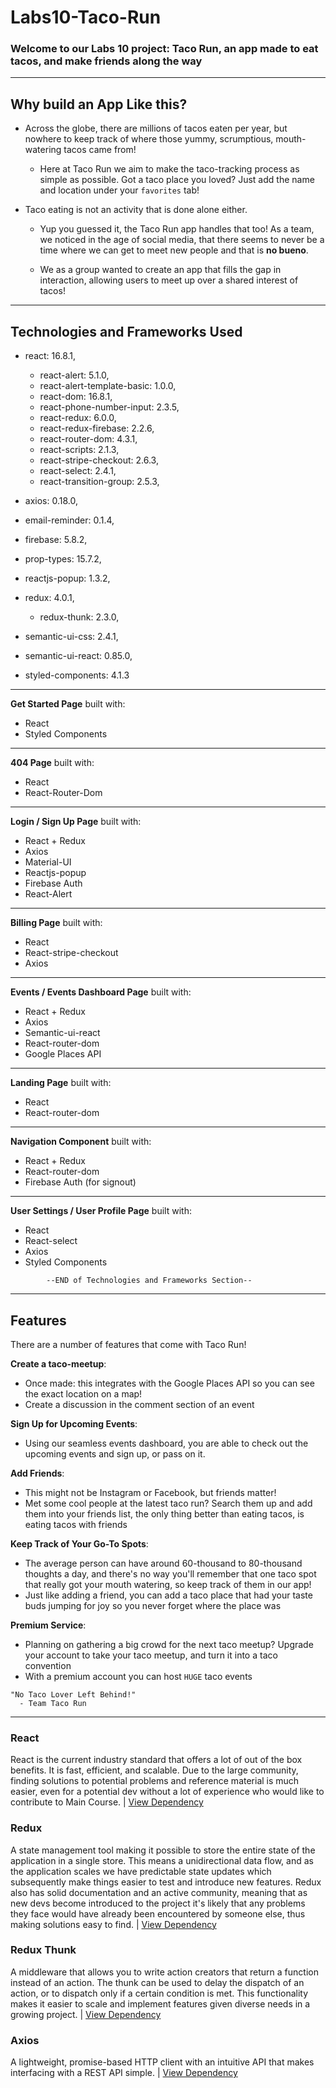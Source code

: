 # Labs10-Taco-Run

### Welcome to our Labs 10 project: Taco Run, an app made to eat tacos, and make friends along the way
---
## Why build an App Like this?
- Across the globe, there are millions of tacos eaten per year, but nowhere to keep track of where those yummy, scrumptious, mouth-watering tacos came from! 

  - Here at Taco Run we aim to make the taco-tracking process as simple as possible. Got a taco place you loved? Just add the name and location under your `favorites` tab!

- Taco eating is not an activity that is done alone either. 

  - Yup you guessed it, the Taco Run app handles that too! As a team, we noticed in the age of social media, that there seems to never be a time where we can get to meet new people and that is __no bueno__. 
  
  - We as a group wanted to create an app that fills the gap in interaction, allowing users to meet up over a shared interest of tacos!
---
## Technologies and Frameworks Used

- react: 16.8.1,
  - react-alert: 5.1.0,
  - react-alert-template-basic: 1.0.0,
  - react-dom: 16.8.1,
  - react-phone-number-input: 2.3.5,
  - react-redux: 6.0.0,
  - react-redux-firebase: 2.2.6,
  - react-router-dom: 4.3.1,
  - react-scripts: 2.1.3,
  - react-stripe-checkout: 2.6.3,
  - react-select: 2.4.1,
  - react-transition-group: 2.5.3,

- axios: 0.18.0,
- email-reminder: 0.1.4,
- firebase: 5.8.2,
- prop-types: 15.7.2,
- reactjs-popup: 1.3.2,
- redux: 4.0.1,
  - redux-thunk: 2.3.0,
- semantic-ui-css: 2.4.1,
- semantic-ui-react: 0.85.0,
- styled-components: 4.1.3
---

**Get Started Page** built with:
  - React
  - Styled Components
---

**404 Page** built with:
  - React
  - React-Router-Dom
---

**Login / Sign Up Page** built with:
  - React + Redux
  - Axios
  - Material-UI
  - Reactjs-popup
  - Firebase Auth
  - React-Alert
---

**Billing Page** built with:
  - React
  - React-stripe-checkout
  - Axios
---

**Events / Events Dashboard Page** built with:
  - React + Redux
  - Axios
  - Semantic-ui-react 
  - React-router-dom
  - Google Places API
---

**Landing Page** built with:
  - React
  - React-router-dom  
---

**Navigation Component** built with:
  - React + Redux
  - React-router-dom
  - Firebase Auth (for signout)
---

**User Settings / User Profile Page** built with:
  - React
  - React-select
  - Axios
  - Styled Components

```       
        --END of Technologies and Frameworks Section--
```
---
## Features

There are a number of features that come with Taco Run!

**Create a taco-meetup**:
  - Once made: this integrates with the Google Places API so you can see the exact location on a map!
  - Create a discussion in the comment section of an event

**Sign Up for Upcoming Events**:
  - Using our seamless events dashboard, you are able to check out the upcoming events and sign up, or pass on it.

**Add Friends**:
  - This might not be Instagram or Facebook, but friends matter!
  - Met some cool people at the latest taco run? Search them up and add them into your friends list, the only thing better than eating tacos, is eating tacos with friends

**Keep Track of Your Go-To Spots**:
  - The average person can have around 60-thousand to 80-thousand thoughts a day, and there's no way you'll remember that one taco spot that really got your mouth watering, so keep track of them in our app!
  - Just like adding a friend, you can add a taco place that had your taste buds jumping for joy so you never forget where the place was

**Premium Service**:
  - Planning on gathering a big crowd for the next taco meetup? Upgrade your account to take your taco meetup, and turn it into a taco convention
  - With a premium account you can host `HUGE` taco events
  ```
  "No Taco Lover Left Behind!"
    - Team Taco Run
  ```
---
### React

React is the current industry standard that offers a lot of out of the box benefits. It is fast, efficient, and scalable. Due to the large community, finding solutions to potential problems and reference material is much easier, even for a potential dev without a lot of experience who would like to contribute to Main Course. | [View Dependency](https://reactjs.org/docs/getting-started.html)

### Redux

A state management tool making it possible to store the entire state of the application in a single store. This means a unidirectional data flow, and as the application scales we have predictable state updates which subsequently make things easier to test and introduce new features. Redux also has solid documentation and an active community, meaning that as new devs become introduced to the project it's likely that any problems they face would have already been encountered by someone else, thus making solutions easy to find. | [View Dependency](https://redux.js.org/)


### Redux Thunk

A middleware that allows you to write action creators that return a function instead of an action. The thunk can be used to delay the dispatch of an action, or to dispatch only if a certain condition is met. This functionality makes it easier to scale and implement features given diverse needs in a growing project. | [View Dependency](https://github.com/reduxjs/redux-thunk)

### Axios

A lightweight, promise-based HTTP client with an intuitive API that makes interfacing with a REST API simple. | [View Dependency](https://www.npmjs.com/package/react-axios)
